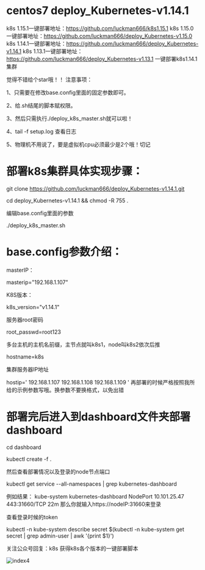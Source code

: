 # centos7 deploy_Kubernetes-v1.14.1
k8s 1.15.1一键部署地址：https://github.com/luckman666/k8s1.15.1
k8s 1.15.0一键部署地址：https://github.com/luckman666/deploy_Kubernetes-v1.15.0
k8s 1.14.1一键部署地址：https://github.com/luckman666/deploy_Kubernetes-v1.14.1
k8s 1.13.1一键部署地址：https://github.com/luckman666/deploy_Kubernetes-v1.13.1
一键部署k8s1.14.1集群


觉得不错给个star哦！！
注意事项：

1、只需要在修改base.config里面的固定参数即可。

2、给.sh结尾的脚本赋权限。

3、然后只需执行./deploy_k8s_master.sh就可以啦！

4、tail -f setup.log 查看日志

5、物理机不用说了，要是虚拟机cpu必须最少是2个哦！切记


# 部署k8s集群具体实现步骤：

git clone https://github.com/luckman666/deploy_Kubernetes-v1.14.1.git

cd deploy_Kubernetes-v1.14.1 && chmod -R 755 .

编辑base.config里面的参数

./deploy_k8s_master.sh


# base.config参数介绍：

masterIP：

masterip="192.168.1.107"

K8S版本：

k8s_version="v1.14.1"

服务器root密码

root_passwd=root123

多台主机的主机名前缀，主节点就叫k8s1，node叫k8s2依次后推

hostname=k8s

集群服务器IP地址

hostip='
192.168.1.107
192.168.1.108
192.168.1.109
'
再部署的时候严格按照我所给的示例参数写哦。换参数不要换格式，以免出错

# 部署完后进入到dashboard文件夹部署dashboard

cd dashboard

kubectl create -f .

然后查看部署情况以及登录的node节点端口

kubectl get service --all-namespaces | grep kubernetes-dashboard

例如结果：
kube-system   kubernetes-dashboard   NodePort    10.101.25.47   <none>        443:31660/TCP   22m
那么你就输入https://nodeIP:31660来登录
	
查看登录时候的token

kubectl -n kube-system describe secret $(kubectl -n kube-system get secret | grep admin-user | awk '{print $1}')

关注公众号回复：k8s   获得k8s各个版本的一键部署脚本

![index4](https://github.com/luckman666/devops_kkit/blob/master/gzh.jpg)
